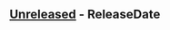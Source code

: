 <!-- next-header -->
## [Unreleased] - ReleaseDate

<!-- next-url -->
[Unreleased]: https://github.com/orf/ptail/compare/v0.2.3...HEAD
